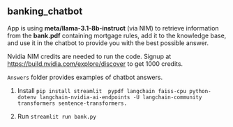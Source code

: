 ## banking_chatbot
App is using **meta/llama-3.1-8b-instruct** (via NIM) to retrieve information from the **bank.pdf** containing mortgage rules, add it to the knowledge base, and use it in the chatbot to provide you with the best possible answer.

Nvidia NIM credits are needed to run the code. Signup at https://build.nvidia.com/explore/discover to get 1000 credits.

`Answers` folder provides examples of chatbot answers.

1. Install
`pip install streamlit  pypdf langchain faiss-cpu python-dotenv langchain-nvidia-ai-endpoints -U langchain-community transformers sentence-transformers.`

2. Run
`streamlit run bank.py`
